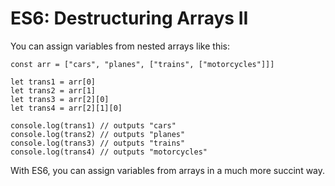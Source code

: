 # ES6: Destructuring Arrays II

You can assign variables from nested arrays like this:

```
const arr = ["cars", "planes", ["trains", ["motorcycles"]]]

let trans1 = arr[0]
let trans2 = arr[1]
let trans3 = arr[2][0]
let trans4 = arr[2][1][0]

console.log(trans1) // outputs "cars"
console.log(trans2) // outputs "planes"
console.log(trans3) // outputs "trains"
console.log(trans4) // outputs "motorcycles"
```

With ES6, you can assign variables from arrays in a much more succint way.